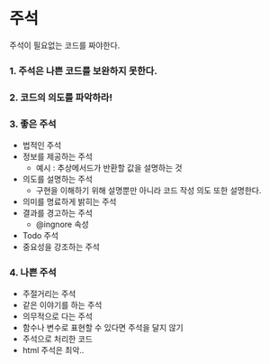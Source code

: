 # 주석
주석이 필요없는 코드를 짜야한다.

### 1. 주석은 나쁜 코드를 보완하지 못한다.
### 2. 코드의 의도를 파악하라!
### 3. 좋은 주석
* 법적인 주석
* 정보를 제공하는 주석
  * 예시 : 추상메서드가 반환할 값을 설명하는 것
* 의도를 설명하는 주석 
  * 구현을 이해하기 위해 설명뿐만 아니라 코드 작성 의도 또한 설명한다.
* 의미를 명료하게 밝히는 주석
* 결과를 경고하는 주석 
  * @ingnore 속성
* Todo 주석
* 중요성을 강조하는 주석

### 4. 나쁜 주석
* 주절거리는 주석
* 같은 이야기를 하는 주석
* 의무적으로 다는 주석
* 함수나 변수로 표현할 수 있다면 주석을 달지 않기
* 주석으로 처리한 코드
* html 주석은 최악..
